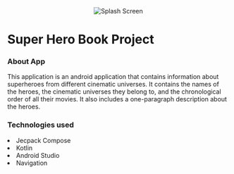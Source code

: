 <div align="center">
  <img src="https://github.com/muhammed-turgut/imageRaw/blob/main/SuperHeroTan%C4%B1t%C4%B1m%20(2).gif?raw=true" alt="Splash Screen">
</div>
<h1>Super Hero Book Project</h1>
<h3>About App</h3>
<p>
  This application is an android application that contains information about superheroes from different cinematic universes.
  It contains the names of the heroes, the cinematic universes they belong to, and the chronological order of all their movies.
  It also includes a one-paragraph description about the heroes.
</p>

<h3>Technologies used</h3>
<li>
  <or>Jecpack Compose </or> 
</li>

<li>
   <or>Kotlin </or>
</li>

<li>
   <or>Android Studio  </or>
</li>
<li>
  <or>Navigation  </or>
</li>
 

  
